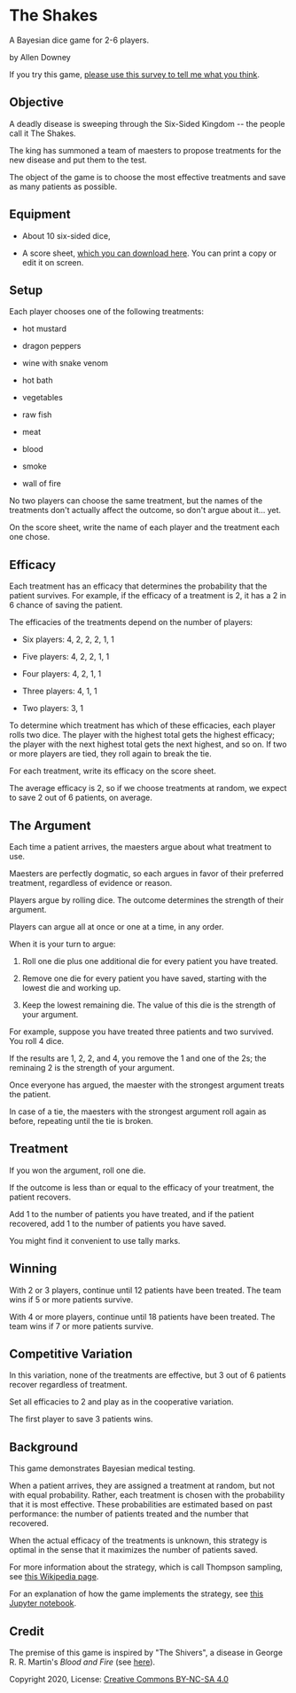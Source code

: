 # The Shakes

A Bayesian dice game for 2-6 players.

by Allen Downey

If you try this game, [please use this survey to tell me what you think](https://forms.gle/NPNSKJ5uv9EvZFRQ7).


## Objective

A deadly disease is sweeping through the Six-Sided Kingdom -- the people call it The Shakes.

The king has summoned a team of maesters to propose treatments for the new disease and put them to the test.

The object of the game is to choose the most effective treatments and save as many patients as possible.


## Equipment 

* About 10 six-sided dice, 

* A score sheet, [which you can download here](https://docs.google.com/document/d/1etO0GQx5NPhdEl3UKsbu50JPhfDieaOHCbmyEH95KA0/copy
).  You can print a copy or edit it on screen.


## Setup

Each player chooses one of the following treatments:

* hot mustard

* dragon peppers

* wine with snake venom

* hot bath

* vegetables

* raw fish

* meat

* blood

* smoke

* wall of fire

No two players can choose the same treatment, but the names of the treatments don't actually affect the outcome, so don't argue about it… yet.

On the score sheet, write the name of each player and the treatment each one chose.


## Efficacy

Each treatment has an efficacy that determines the probability that the patient survives.  For example, if the efficacy of a treatment is 2, it has a 2 in 6 chance of saving the patient.

The efficacies of the treatments depend on the number of players:

* Six players: 4, 2, 2, 2, 1, 1

* Five players: 4, 2, 2, 1, 1

* Four players:  4, 2, 1, 1

* Three players: 4, 1, 1

* Two players: 3, 1

To determine which treatment has which of these efficacies, each player rolls two dice.  The player with the highest total gets the highest efficacy; the player with the next highest total gets the next highest, and so on.  If two or more players are tied, they roll again to break the tie.

For each treatment, write its efficacy on the score sheet.

The average efficacy is 2, so if we choose treatments at random, we expect to save 2 out of 6 patients, on average.


## The Argument  

Each time a patient arrives, the maesters argue about what treatment to use.

Maesters are perfectly dogmatic, so each argues in favor of their preferred treatment, regardless of evidence or reason.

Players argue by rolling dice.  The outcome determines the strength of their argument.

Players can argue all at once or one at a time, in any order.

When it is your turn to argue:

1. Roll one die plus one additional die for every patient you have treated.

2. Remove one die for every patient you have saved, starting with the lowest die and working up.

3. Keep the lowest remaining die.  The value of this die is the strength of your argument. 

For example, suppose you have treated three patients and two survived.  You roll 4 dice.

If the results are 1, 2, 2, and 4, you remove the 1 and one of the 2s; the reminaing 2 is the strength of your argument.

Once everyone has argued, the maester with the strongest argument treats the patient.

In case of a tie, the maesters with the strongest argument roll again as before, repeating until the tie is broken.


## Treatment

If you won the argument, roll one die.  

If the outcome is less than or equal to the efficacy of your treatment, the patient recovers.  

Add 1 to the number of patients you have treated, and if the patient recovered, add 1 to the number of patients you have saved.

You might find it convenient to use tally marks.


## Winning

With 2 or 3 players, continue until 12 patients have been treated.  The team wins if 5 or more patients survive.

With 4 or more players, continue until 18 patients have been treated.  The team wins if 7 or more patients survive.


## Competitive Variation

In this variation, none of the treatments are effective, but 3 out of 6 patients recover regardless of treatment.

Set all efficacies to 2 and play as in the cooperative variation.  

The first player to save 3 patients wins.


## Background

This game demonstrates Bayesian medical testing.  

When a patient arrives, they are assigned a treatment at random, but not with equal probability.
Rather, each treatment is chosen with the probability that it is most effective.
These probabilities are estimated based on past performance: the number of patients treated and the number that recovered.

When the actual efficacy of the treatments is unknown, this strategy is optimal in the sense that it maximizes the number of patients saved.

For more information about the strategy, which is call Thompson sampling, see [this Wikipedia page](https://en.wikipedia.org/wiki/Thompson_sampling).

For an explanation of how the game implements the strategy, see [this Jupyter notebook](https://colab.research.google.com/github/AllenDowney/TheShakes/blob/main/shakes.ipynb).


## Credit

The premise of this game is inspired by "The Shivers", a disease in George R. R. Martin's *Blood and Fire* (see [here](https://awoiaf.westeros.org/index.php/Shivers)).

Copyright 2020, License: [Creative Commons BY-NC-SA 4.0](https://creativecommons.org/licenses/by-nc-sa/4.0/)


